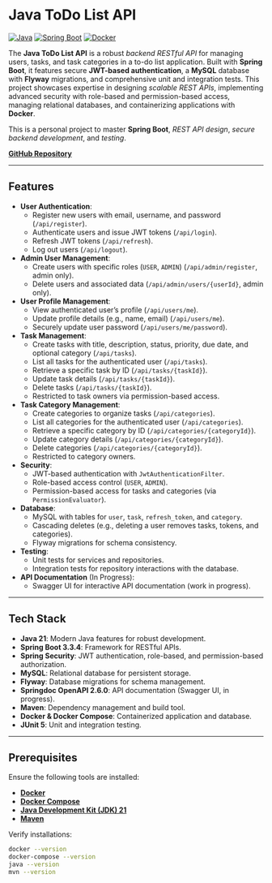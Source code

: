# Java ToDo List API

[![Java](https://img.shields.io/badge/Java-17-blue)](https://jdk.java.net/)
[![Spring Boot](https://img.shields.io/badge/Spring_Boot-3.4.5-brightgreen)](https://spring.io/projects/spring-boot)
[![Docker](https://img.shields.io/badge/Docker-Compose-blue)](https://www.docker.com/)

The **Java ToDo List API** is a robust *backend RESTful API* for managing users, tasks, and task categories in a to-do list application. Built with **Spring Boot**, it features secure **JWT-based authentication**, a **MySQL** database with **Flyway** migrations, and comprehensive unit and integration tests. This project showcases expertise in designing *scalable REST APIs*, implementing advanced security with role-based and permission-based access, managing relational databases, and containerizing applications with **Docker**.

This is a personal project to master **Spring Boot**, *REST API design*, *secure backend development*, and *testing*.

[**GitHub Repository**](https://github.com/JiggaRin/JavaToDoList-API)

---

## Features

- **User Authentication**:
  - Register new users with email, username, and password (`/api/register`).
  - Authenticate users and issue JWT tokens (`/api/login`).
  - Refresh JWT tokens (`/api/refresh`).
  - Log out users (`/api/logout`).
- **Admin User Management**:
  - Create users with specific roles (`USER`, `ADMIN`) (`/api/admin/register`, admin only).
  - Delete users and associated data (`/api/admin/users/{userId}`, admin only).
- **User Profile Management**:
  - View authenticated user’s profile (`/api/users/me`).
  - Update profile details (e.g., name, email) (`/api/users/me`).
  - Securely update user password (`/api/users/me/password`).
- **Task Management**:
  - Create tasks with title, description, status, priority, due date, and optional category (`/api/tasks`).
  - List all tasks for the authenticated user (`/api/tasks`).
  - Retrieve a specific task by ID (`/api/tasks/{taskId}`).
  - Update task details (`/api/tasks/{taskId}`).
  - Delete tasks (`/api/tasks/{taskId}`).
  - Restricted to task owners via permission-based access.
- **Task Category Management**:
  - Create categories to organize tasks (`/api/categories`).
  - List all categories for the authenticated user (`/api/categories`).
  - Retrieve a specific category by ID (`/api/categories/{categoryId}`).
  - Update category details (`/api/categories/{categoryId}`).
  - Delete categories (`/api/categories/{categoryId}`).
  - Restricted to category owners.
- **Security**:
  - JWT-based authentication with `JwtAuthenticationFilter`.
  - Role-based access control (`USER`, `ADMIN`).
  - Permission-based access for tasks and categories (via `PermissionEvaluator`).
- **Database**:
  - MySQL with tables for `user`, `task`, `refresh_token`, and `category`.
  - Cascading deletes (e.g., deleting a user removes tasks, tokens, and categories).
  - Flyway migrations for schema consistency.
- **Testing**:
  - Unit tests for services and repositories.
  - Integration tests for repository interactions with the database.
- **API Documentation** (In Progress):
  - Swagger UI for interactive API documentation (work in progress).

---

## Tech Stack

- **Java 21**: Modern Java features for robust development.
- **Spring Boot 3.3.4**: Framework for RESTful APIs.
- **Spring Security**: JWT authentication, role-based, and permission-based authorization.
- **MySQL**: Relational database for persistent storage.
- **Flyway**: Database migrations for schema management.
- **Springdoc OpenAPI 2.6.0**: API documentation (Swagger UI, in progress).
- **Maven**: Dependency management and build tool.
- **Docker & Docker Compose**: Containerized application and database.
- **JUnit 5**: Unit and integration testing.

---

## Prerequisites

Ensure the following tools are installed:
- [**Docker**](https://www.docker.com/get-started)
- [**Docker Compose**](https://docs.docker.com/compose/install/)
- [**Java Development Kit (JDK) 21**](https://jdk.java.net/)
- [**Maven**](https://maven.apache.org/install.html)

Verify installations:
```bash
docker --version
docker-compose --version
java --version
mvn --version